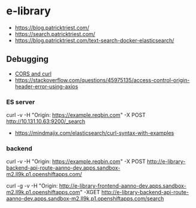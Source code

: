 # e-library

* https://blog.patricktriest.com/
* https://search.patricktriest.com/
* https://blog.patricktriest.com/text-search-docker-elasticsearch/

## Debugging

* [CORS and curl](https://reqbin.com/req/c-taimahsa/curl-cors-request)
* https://stackoverflow.com/questions/45975135/access-control-origin-header-error-using-axios

### ES server

curl -v -H "Origin: https://example.reqbin.com" -X POST http://10.131.10.63:9200/_search

* https://mindmajix.com/elasticsearch/curl-syntax-with-examples

### backend

curl -v -H "Origin: https://example.reqbin.com" -X POST   http://e-library-backend-api-route-aanno-dev.apps.sandbox-m2.ll9k.p1.openshiftapps.com/

curl -g -v -H "Origin: http://e-library-frontend-aanno-dev.apps.sandbox-m2.ll9k.p1.openshiftapps.com" -XGET  http://e-library-backend-api-route-aanno-dev.apps.sandbox-m2.ll9k.p1.openshiftapps.com/search


